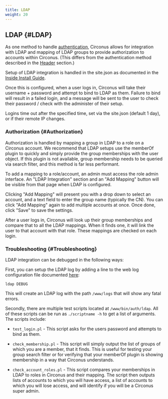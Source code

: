 ```yaml
---
title: LDAP
weight: 20
---
```


## LDAP {#LDAP}
As one method to handle [authentication](/Authentication.md), Circonus allows for integration with LDAP and mapping of LDAP groups to provide authorization to accounts within Circonus. (This differs from the authentication method described in the [Header](/Authentication/Header.md) section.)

Setup of LDAP integration is handled in the site.json as documented in the [Inside Install Guide](https://login.circonus.com/resources/docs/inside/InstallGeneral.html#LDAP).

Once this is configured, when a user logs in, Circonus will take their username + password and attempt to bind to LDAP as them. Failure to bind will result in a failed login, and a message will be sent to the user to check their password / check with the administer of their setup.

Logins time out after the specified time, set via the site.json (default 1 day), or if their remote IP changes.


### Authorization {#Authorization}
Authorization is handled by mapping a group in LDAP to a role on a Circonus account. We recommend that LDAP setups use the memberOf plugin to quickly and simply provide the group memberships with the user object. If this plugin is not available, group membership needs to be queried via search filter, and this method is far less performant.

To add a mapping to a role/account, an admin must access the role admin interface. An "LDAP Integration" section and an "Add Mapping" button will be visible from that page when LDAP is configured.

Clicking "Add Mapping" will present you with a drop down to select an account, and a text field to enter the group name (typically the CN). You can click "Add Mapping" again to add multiple accounts at once. Once done, click "Save" to save the settings.

After a user logs in, Circonus will look up their group memberships and compare that to all the LDAP mappings. When it finds one, it will link the user to that account with that role. These mappings are checked on each login.


### Troubleshooting {#Troubleshooting}
LDAP integration can be debugged in the following ways:

First, you can setup the LDAP log by adding a line to the web log configuration file documented [here](/WebLogs.md):
```
ldap DEBUG
```
This will create an LDAP log with the path `/www/logs` that will show any fatal errors.

Secondly, there are multiple test scripts located at `/www/bin/auth/ldap`. All of these scripts can be run as `./scriptname -h` to get a list of arguments. The scripts include:

 * `test_login.pl` - This script asks for the users password and attempts to bind as them.

 * `check_membership.pl` - This script will simply output the list of groups of which you are a member, that it finds. This is useful for testing your group search filter or for verifying that your memberOf plugin is showing membership in a way that Circonus understands.

 * `check_account_roles.pl` - This script compares your memberships in LDAP to roles in Circonus and their mapping. The script then outputs lists of accounts to which you will have access, a list of accounts to which you will lose access, and will identify if you will be a Circonus super admin.
